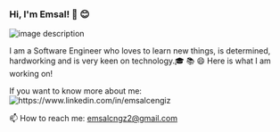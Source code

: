  ### Hi, I'm Emsal! 👋 😊
 ![image description](the_path_to/image.svg)
 
I am a Software Engineer who loves to learn new things, is determined, hardworking and is very keen on technology.🎓 📚 😄
Here is what I am working on! 

If you want to know more about me:
<img src="https://img.shields.io/badge/%20-linkedin-0072b1" alt="https://www.linkedin.com/in/emsalcengiz">

📫 How to reach me: emsalcngz2@gmail.com

